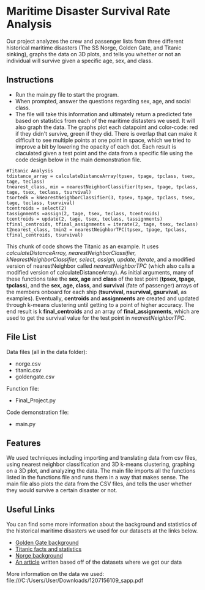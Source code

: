 # Maritime Disaster Survival Rate Analysis

Our project analyzes the crew and passenger lists from three different historical maritime disasters (The SS Norge, Golden Gate, and Titanic sinking), graphs the data on 3D plots, and tells you whether or not an individual will survive given a specific age, sex, and class.

## Instructions

- Run the main.py file to start the program. 
- When prompted, answer the questions regarding sex, age, and social class. 
- The file will take this information and ultimately return a predicted fate based on statistics from each of the maritime distasters we used. It will also graph the data. The graphs plot each datapoint and color-code: red if they didn't survive, green if they did. There is overlap that can make it difficult to see multiple points at one point in space, which we tried to improve a bit by lowering the opacity of each dot.
Each result is claculated given a test point and the data from a specific file using the code design below in the main demonstration file.
```
#Titanic Analysis 
tdistance_array = calculateDistanceArray(tpsex, tpage, tpclass, tsex, tage, teclass)
tnearest_class, min = nearestNeighborClassifier(tpsex, tpage, tpclass, tage, tsex, teclass, tsurvival)
tsortedk = kNearestNeighborClassifier(3, tpsex, tpage, tpclass, tsex, tage, teclass, tsurvival)
tcentroids = select(2)
tassignments =assign(2, tage, tsex, teclass, tcentroids)
tcentroids = update(2, tage, tsex, teclass, tassignments)
tfinal_centroids, tfinal_assignments = iterate(2, tage, tsex, teclass)
t2nearest_class, tmin2 = nearestNeighborTPC(tpsex, tpage, tpclass, tfinal_centroids, tsurvival)
```
This chunk of code shows the Titanic as an example. It uses *calculateDistanceArray, nearestNeighborClassifier, kNearestNeighborClassifier, select, assign, update, iterate*, and a modified version of nearestNeighbor called *nearestNeighborTPC* (which also calls a modified version of calculateDistanceArray). As initial arguments, many of these functions take the **sex, age** and **class** of the test point (**tpsex, tpage, tpclass**), and the **sex, age, class**, and **survival** (fate of passenger) arrays of the members onboard for each ship (**tsurvival, nsurvival, gsurvival**, as examples). Eventually, **centroids** and **assignments** are created and updated through k-means clustering until getting to a point of higher accuracy. The end result is k **final_centroids** and an array of **final_assignments**, which are used to get the survival value for the test point in *nearestNeighborTPC*. 

## File List
Data files (all in the data folder):
- norge.csv
- titanic.csv
- goldengate.csv

Function file:
- Final_Project.py

Code demonstration file:
- main.py

## Features
We used techniques including importing and translating data from csv files, using nearest neighbor classification and 3D k-means clustering, graphing on a 3D plot, and analyzing the data. The main file imports all the functions listed in the functions file and runs them in a way that makes sense. The main file also plots the data from the CSV files, and tells the user whether they would survive a certain disaster or not.
## Useful Links
You can find some more information about the background and statistics of the historical maritime disasters we used for our datasets at the links below.

- [Golden Gate background](http://www.aquaticsportsadventures.com/Articles/Misc/SSGoldenGate/SSGoldenGate.html)
- [Titanic facts and statistics](https://www.ultimatetitanic.com/facts-statistics/)
- [Norge background](http://www.norwayheritage.com/articles/templates/great-disasters.asp?articleid=119&zoneid=1)
- [An article](https://www.ncbi.nlm.nih.gov/pmc/articles/PMC3421183/) written based off of the datasets where we got our data

More information on the data we used: file:///C:/Users/User/Downloads/1207156109_sapp.pdf


